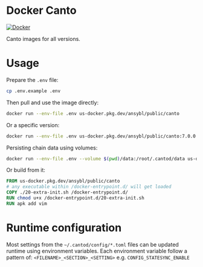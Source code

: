 # Docker Canto

[![Docker](https://github.com/ansybl/docker-canto/actions/workflows/build.yml/badge.svg)](https://github.com/ansybl/docker-canto/actions/workflows/build.yml)

Canto images for all versions.

# Usage

Prepare the `.env` file:

```sh
cp .env.example .env
```

Then pull and use the image directly:

```sh
docker run --env-file .env us-docker.pkg.dev/ansybl/public/canto
```

Or a specific version:

```sh
docker run --env-file .env us-docker.pkg.dev/ansybl/public/canto:7.0.0
```

Persisting chain data using volumes:

```sh
docker run --env-file .env --volume $(pwd)/data:/root/.cantod/data us-docker.pkg.dev/ansybl/public/canto
```

Or build from it:

```dockerfile
FROM us-docker.pkg.dev/ansybl/public/canto
# any executable within /docker-entrypoint.d/ will get loaded
COPY ./20-extra-init.sh /docker-entrypoint.d/
RUN chmod u+x /docker-entrypoint.d/20-extra-init.sh
RUN apk add vim
```

# Runtime configuration

Most settings from the `~/.cantod/config/*.toml` files can be updated runtime using environment variables.
Each environment variable follow a pattern of:
`<FILENAME>_<SECTION>_<SETTING>` e.g. `CONFIG_STATESYNC_ENABLE`
